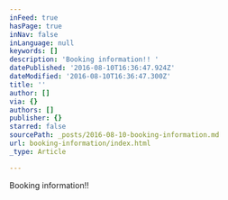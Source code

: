 ```yaml
---
inFeed: true
hasPage: true
inNav: false
inLanguage: null
keywords: []
description: 'Booking information!! '
datePublished: '2016-08-10T16:36:47.924Z'
dateModified: '2016-08-10T16:36:47.300Z'
title: ''
author: []
via: {}
authors: []
publisher: {}
starred: false
sourcePath: _posts/2016-08-10-booking-information.md
url: booking-information/index.html
_type: Article

---
```

Booking information!!